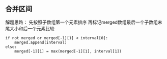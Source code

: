 ## 合并区间

解题思路：
先按照子数组第一个元素排序
再标记merged数组最后一个子数组末尾大小和后一个元素比较
```
if not merged or merged[-1][1] < interval[0]:
    merged.append(interval)
else:
    merged[-1][1] = max(merged[-1][1], interval[1])
```